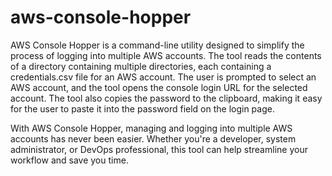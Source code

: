 # aws-console-hopper

AWS Console Hopper is a command-line utility designed to simplify the process of logging into multiple AWS accounts. The tool reads the contents of a directory containing multiple directories, each containing a credentials.csv file for an AWS account. The user is prompted to select an AWS account, and the tool opens the console login URL for the selected account. The tool also copies the password to the clipboard, making it easy for the user to paste it into the password field on the login page.

With AWS Console Hopper, managing and logging into multiple AWS accounts has never been easier. Whether you're a developer, system administrator, or DevOps professional, this tool can help streamline your workflow and save you time.
